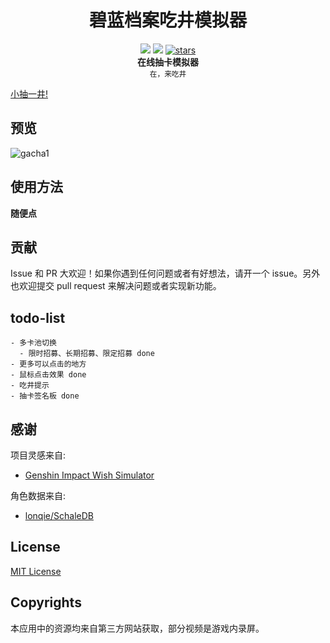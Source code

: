 <h1 align="center">碧蓝档案吃井模拟器</h1>

<div align="center">
    <img src="https://img.shields.io/github/last-commit/u1805/ba-gacha/main">
    <img src="https://img.shields.io/github/languages/top/U1805/ba-gacha" >
    <a href="https://star-history.com/#U1805/ba-gacha"> 
      <img src="https://img.shields.io/github/stars/U1805/ba-gacha" alt="stars"> 
    </a>
</div>

<div align="center">
  <strong>在线抽卡模拟器</strong><br>
  <sub>在，来吃井</sub>
</div>


[小抽一井!](https://u1805.github.io/ba-gacha)

## 预览

![gacha1](https://github.com/U1805/blue-archive-gacha-simulator/assets/45514638/4e758b1d-71b0-4364-ace4-953bf6eeb91f)

## 使用方法

**随便点**

## 贡献

Issue 和 PR 大欢迎！如果你遇到任何问题或者有好想法，请开一个 issue。另外也欢迎提交 pull request 来解决问题或者实现新功能。

## todo-list
```
- 多卡池切换
  - 限时招募、长期招募、限定招募 done
- 更多可以点击的地方
- 鼠标点击效果 done
- 吃井提示
- 抽卡签名板 done
```

## 感谢

项目灵感来自:

- [Genshin Impact Wish Simulator](https://github.com/uzair-ashraf/genshin-impact-wish-simulator/)

角色数据来自:

- [lonqie/SchaleDB](https://github.com/lonqie/SchaleDB)

## License
[MIT License](./LICENSE)

## Copyrights

本应用中的资源均来自第三方网站获取，部分视频是游戏内录屏。
